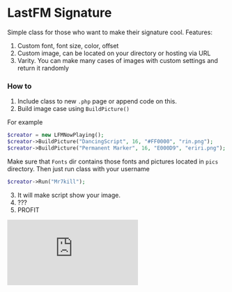 # LastFM Signature

Simple class for those who want to make their signature cool. 
Features:

1. Custom font, font size, color, offset 
2. Custom image, can be located on your directory or hosting via URL
3. Varity. You can make many cases of images with custom settings and return it randomly

### How to
1. Include class to new `.php` page or append code on this. 
2. Build image case using `BuildPicture()`

For example
```PHP
$creator = new LFMNowPlaying();
$creator->BuildPicture("DancingScript", 16, "#FF0000", "rin.png");
$creator->BuildPicture("Permanent Marker", 16, "E000D9", "eriri.png");
```
Make sure that `Fonts` dir contains those fonts and pictures located in `pics` directory.
Then just run class with your username
```PHP
$creator->Run("Mr7kill");
```

3. It will make script show your image. 
4. ???
5. PROFIT

![Image of Yaktocat](http://sig-lfmgen.rhcloud.com/json.php)
